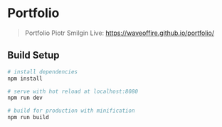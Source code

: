 # Portfolio

> Portfolio Piotr Smilgin
> Live: https://waveoffire.github.io/portfolio/

## Build Setup

```bash
# install dependencies
npm install

# serve with hot reload at localhost:8080
npm run dev

# build for production with minification
npm run build
```
